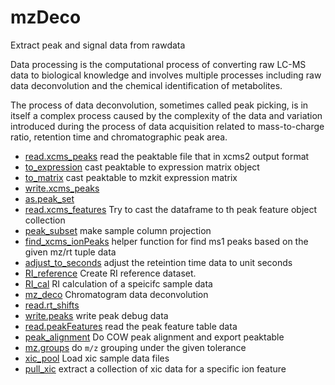 ﻿# mzDeco

Extract peak and signal data from rawdata
 
 Data processing is the computational process of converting raw LC-MS 
 data to biological knowledge and involves multiple processes including 
 raw data deconvolution and the chemical identification of metabolites.
 
 The process of data deconvolution, sometimes called peak picking, is 
 in itself a complex process caused by the complexity of the data and 
 variation introduced during the process of data acquisition related to 
 mass-to-charge ratio, retention time and chromatographic peak area.

+ [read.xcms_peaks](mzDeco/read.xcms_peaks.1) read the peaktable file that in xcms2 output format
+ [to_expression](mzDeco/to_expression.1) cast peaktable to expression matrix object
+ [to_matrix](mzDeco/to_matrix.1) cast peaktable to mzkit expression matrix
+ [write.xcms_peaks](mzDeco/write.xcms_peaks.1) 
+ [as.peak_set](mzDeco/as.peak_set.1) 
+ [read.xcms_features](mzDeco/read.xcms_features.1) Try to cast the dataframe to th peak feature object collection
+ [peak_subset](mzDeco/peak_subset.1) make sample column projection
+ [find_xcms_ionPeaks](mzDeco/find_xcms_ionPeaks.1) helper function for find ms1 peaks based on the given mz/rt tuple data
+ [adjust_to_seconds](mzDeco/adjust_to_seconds.1) adjust the reteintion time data to unit seconds
+ [RI_reference](mzDeco/RI_reference.1) Create RI reference dataset.
+ [RI_cal](mzDeco/RI_cal.1) RI calculation of a speicifc sample data
+ [mz_deco](mzDeco/mz_deco.1) Chromatogram data deconvolution
+ [read.rt_shifts](mzDeco/read.rt_shifts.1) 
+ [write.peaks](mzDeco/write.peaks.1) write peak debug data
+ [read.peakFeatures](mzDeco/read.peakFeatures.1) read the peak feature table data
+ [peak_alignment](mzDeco/peak_alignment.1) Do COW peak alignment and export peaktable
+ [mz.groups](mzDeco/mz.groups.1) do ``m/z`` grouping under the given tolerance
+ [xic_pool](mzDeco/xic_pool.1) Load xic sample data files
+ [pull_xic](mzDeco/pull_xic.1) extract a collection of xic data for a specific ion feature
